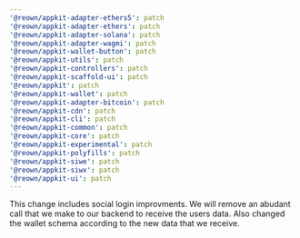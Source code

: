 ```yaml
---
'@reown/appkit-adapter-ethers5': patch
'@reown/appkit-adapter-ethers': patch
'@reown/appkit-adapter-solana': patch
'@reown/appkit-adapter-wagmi': patch
'@reown/appkit-wallet-button': patch
'@reown/appkit-utils': patch
'@reown/appkit-controllers': patch
'@reown/appkit-scaffold-ui': patch
'@reown/appkit': patch
'@reown/appkit-wallet': patch
'@reown/appkit-adapter-bitcoin': patch
'@reown/appkit-cdn': patch
'@reown/appkit-cli': patch
'@reown/appkit-common': patch
'@reown/appkit-core': patch
'@reown/appkit-experimental': patch
'@reown/appkit-polyfills': patch
'@reown/appkit-siwe': patch
'@reown/appkit-siwx': patch
'@reown/appkit-ui': patch
---
```


This change includes social login improvments. We will remove an abudant call that we make to our backend to receive the users data. Also changed the wallet schema according to the new data that we receive.
